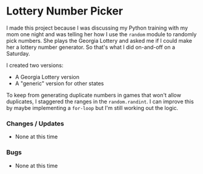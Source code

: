 # Lottery Number Picker

I made this project because I was discussing my Python training with my mom one night and was telling her how I use the `random` module to randomly pick numbers. She plays the Georgia Lottery and asked me if I could make her a lottery number generator. So that's what I did on-and-off on a Saturday.

I created two versions:

* A Georgia Lottery version
* A "generic" version for other states

To keep from generating duplicate numbers in games that won't allow duplicates, I staggered the ranges in the `random.randint`. I can improve this by maybe implementing a `for-loop` but I'm still working out the logic.

### Changes / Updates

* None at this time

### Bugs

* None at this time
